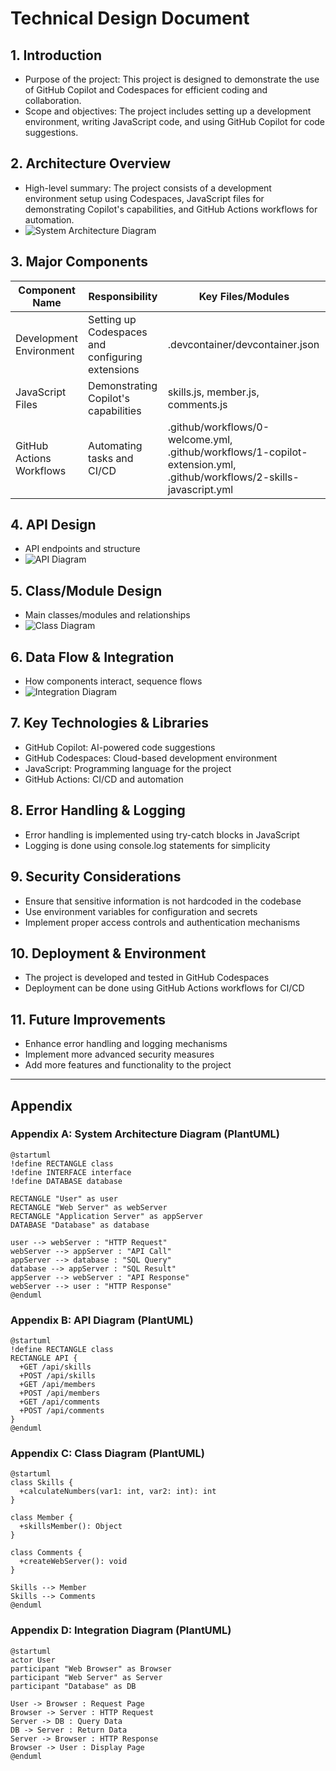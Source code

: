 # Technical Design Document

## 1. Introduction
- Purpose of the project: This project is designed to demonstrate the use of GitHub Copilot and Codespaces for efficient coding and collaboration.
- Scope and objectives: The project includes setting up a development environment, writing JavaScript code, and using GitHub Copilot for code suggestions.

## 2. Architecture Overview
- High-level summary: The project consists of a development environment setup using Codespaces, JavaScript files for demonstrating Copilot's capabilities, and GitHub Actions workflows for automation.
- ![System Architecture Diagram](images/architecture.png)

## 3. Major Components
| Component Name | Responsibility | Key Files/Modules |
|----------------|----------------|-------------------|
| Development Environment | Setting up Codespaces and configuring extensions | .devcontainer/devcontainer.json |
| JavaScript Files | Demonstrating Copilot's capabilities | skills.js, member.js, comments.js |
| GitHub Actions Workflows | Automating tasks and CI/CD | .github/workflows/0-welcome.yml, .github/workflows/1-copilot-extension.yml, .github/workflows/2-skills-javascript.yml |

## 4. API Design
- API endpoints and structure
- ![API Diagram](images/api.png)

## 5. Class/Module Design
- Main classes/modules and relationships
- ![Class Diagram](images/class.png)

## 6. Data Flow & Integration
- How components interact, sequence flows
- ![Integration Diagram](images/integration.png)

## 7. Key Technologies & Libraries
- GitHub Copilot: AI-powered code suggestions
- GitHub Codespaces: Cloud-based development environment
- JavaScript: Programming language for the project
- GitHub Actions: CI/CD and automation

## 8. Error Handling & Logging
- Error handling is implemented using try-catch blocks in JavaScript
- Logging is done using console.log statements for simplicity

## 9. Security Considerations
- Ensure that sensitive information is not hardcoded in the codebase
- Use environment variables for configuration and secrets
- Implement proper access controls and authentication mechanisms

## 10. Deployment & Environment
- The project is developed and tested in GitHub Codespaces
- Deployment can be done using GitHub Actions workflows for CI/CD

## 11. Future Improvements
- Enhance error handling and logging mechanisms
- Implement more advanced security measures
- Add more features and functionality to the project

---

## Appendix

### Appendix A: System Architecture Diagram (PlantUML)
```plantuml
@startuml
!define RECTANGLE class
!define INTERFACE interface
!define DATABASE database

RECTANGLE "User" as user
RECTANGLE "Web Server" as webServer
RECTANGLE "Application Server" as appServer
DATABASE "Database" as database

user --> webServer : "HTTP Request"
webServer --> appServer : "API Call"
appServer --> database : "SQL Query"
database --> appServer : "SQL Result"
appServer --> webServer : "API Response"
webServer --> user : "HTTP Response"
@enduml
```

### Appendix B: API Diagram (PlantUML)
```plantuml
@startuml
!define RECTANGLE class
RECTANGLE API {
  +GET /api/skills
  +POST /api/skills
  +GET /api/members
  +POST /api/members
  +GET /api/comments
  +POST /api/comments
}
@enduml
```

### Appendix C: Class Diagram (PlantUML)
```plantuml
@startuml
class Skills {
  +calculateNumbers(var1: int, var2: int): int
}

class Member {
  +skillsMember(): Object
}

class Comments {
  +createWebServer(): void
}

Skills --> Member
Skills --> Comments
@enduml
```

### Appendix D: Integration Diagram (PlantUML)
```plantuml
@startuml
actor User
participant "Web Browser" as Browser
participant "Web Server" as Server
participant "Database" as DB

User -> Browser : Request Page
Browser -> Server : HTTP Request
Server -> DB : Query Data
DB -> Server : Return Data
Server -> Browser : HTTP Response
Browser -> User : Display Page
@enduml
```
